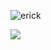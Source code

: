 ![erick](https://github.com/ErickChatalov/Gold-annual-prices-prediction/tree/main/Model-2/images/fitted_vs_actual_observations.jpg?raw=true)

<img src="https://github.com/ErickChatalov/Gold-annual-prices-prediction/tree/main/Model-2/images/fitted_vs_actual_observations.jpg">